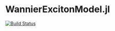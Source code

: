 # WannierExcitonModel.jl

[![Build Status](https://github.com/MFC2001/WannierExcitonModel.jl/actions/workflows/CI.yml/badge.svg?branch=master)](https://github.com/MFC2001/WannierExcitonModel.jl/actions/workflows/CI.yml?query=branch%3Amaster)
